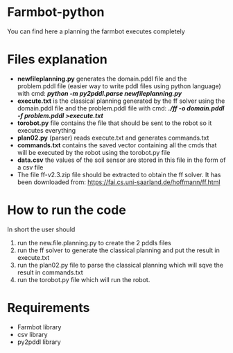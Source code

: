 # Farmbot-python

You can find here a planning the farmbot executes completely

# Files explanation

- **newfileplanning.py** generates the domain.pddl file and the problem.pddl file (easier way to write pddl files using python language) with cmd: ***python -m py2pddl.parse newfileplanning.py***
- **execute.txt** is the classical planning generated by the ff solver using the domain.pddl file and the problem.pddl file with cmd: ***./ff -o domain.pddl -f problem.pddl >execute.txt***
- **torobot.py** file contains the file that should be sent to the robot so it executes everything
- **plan02.py** (parser) reads execute.txt and generates commands.txt
- **commands.txt** contains the saved vector containing all the cmds that will be executed by the robot using the torobot.py file
- **data.csv** the values of the soil sensor are stored in this file in the form of a csv file
- The file ff-v2.3.zip file should be extracted to obtain the ff solver. It has been downloaded from: https://fai.cs.uni-saarland.de/hoffmann/ff.html 

# How to run the code

In short the user should 
1. run the new.file.planning.py to create the 2 pddls files
2. run the ff solver to generate the classical planning and put the result in execute.txt
3. run the plan02.py file to parse the classical planning which will sqve the result in commands.txt
4. run the torobot.py file which will run the robot.

# Requirements

- Farmbot library
- csv library
- py2pddl library
